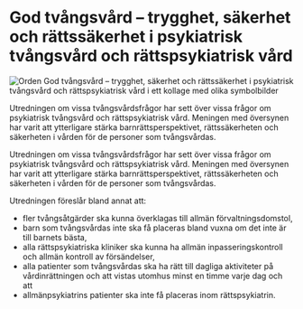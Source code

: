 # God tvångsvård – trygghet, säkerhet och rättssäkerhet i psykiatrisk tvångsvård och rättspsykiatrisk vård

![Orden God tvångsvård – trygghet, säkerhet och rättssäkerhet i psykiatrisk tvångsvård och rättspsykiatrisk vård i ett kollage med olika symbolbilder](/contentassets/a1d2353cd6d84d189dcbfe0198db5280/sou202240.jpg?width=150&quality=85)

Utredningen om vissa tvångsvårdsfrågor har sett över vissa frågor om psykiatrisk tvångsvård och rättspsykiatrisk vård. Meningen med översynen har varit att
ytterligare stärka barnrättsperspektivet, rättssäkerheten och säkerheten i vården för de personer som tvångsvårdas.

Utredningen om vissa tvångsvårdsfrågor har sett över vissa frågor om psykiatrisk tvångsvård och rättspsykiatrisk vård. Meningen med översynen har varit att
ytterligare stärka barnrättsperspektivet, rättssäkerheten och säkerheten i vården för de personer som tvångsvårdas.

Utredningen föreslår bland annat att:

* fler tvångsåtgärder ska kunna överklagas till allmän förvaltningsdomstol,
* barn som tvångsvårdas inte ska få placeras bland vuxna om det inte är till barnets bästa,
* alla rättspsykiatriska kliniker ska kunna ha allmän inpasseringskontroll och allmän kontroll av försändelser,
* alla patienter som tvångsvårdas ska ha rätt till dagliga aktiviteter på vårdinrättningen och att vistas utomhus minst en timme varje dag och att
* allmänpsykiatrins patienter ska inte få placeras inom rättspsykiatrin.
